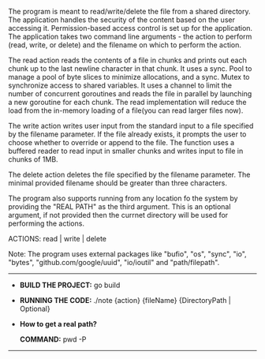 The program is meant to read/write/delete the file from a shared directory. The application handles the security of the content based on the user accessing it. Permission-based access control is set up for the application. The application takes two command line arguments - the action to perform (read, write, or delete) and the filename on which to perform the action. 

The read action reads the contents of a file in chunks and prints out each chunk up to the last newline character in that chunk. It uses a sync. Pool to manage a pool of byte slices to minimize allocations, and a sync. Mutex to synchronize access to shared variables. It uses a channel to limit the number of concurrent goroutines and reads the file in parallel by launching a new goroutine for each chunk. The read implementation will reduce the load from the in-memory loading of a file(you can read larger files now).

The write action writes user input from the standard input to a file specified by the filename parameter. If the file already exists, it prompts the user to choose whether to override or append to the file. The function uses a buffered reader to read input in smaller chunks and writes input to file in chunks of 1MB. 

The delete action deletes the file specified by the filename parameter. The minimal provided filename should be greater than three characters. 

The program also supports running from any location fo the system by providing the "REAL PATH" as the third argument. This is an optional argument, if not provided then the currnet directory will be used for performing the actions.

ACTIONS: read | write | delete

Note: The program uses external packages like "bufio", "os", "sync", "io", "bytes", "github.com/google/uuid", "io/ioutil" and "path/filepath".

------------------------------------------------------------------------------------------------------------------------------------

* **BUILD THE PROJECT:** go build

* **RUNNING THE CODE:** ./note {action} {fileName} {DirectoryPath | Optional}

* **How to get a real path?**
	
   **COMMAND:** pwd -P
   
   
------------------------------------------------------------------------------------------------------------------------------------